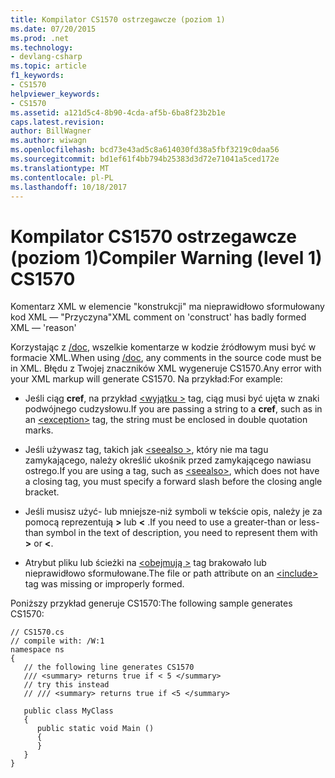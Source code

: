 ```yaml
---
title: Kompilator CS1570 ostrzegawcze (poziom 1)
ms.date: 07/20/2015
ms.prod: .net
ms.technology:
- devlang-csharp
ms.topic: article
f1_keywords:
- CS1570
helpviewer_keywords:
- CS1570
ms.assetid: a121d5c4-8b90-4cda-af5b-6ba8f23b2b1e
caps.latest.revision: 
author: BillWagner
ms.author: wiwagn
ms.openlocfilehash: bcd73e43ad5c8a614030fd38a5fbf3219c0daa56
ms.sourcegitcommit: bd1ef61f4bb794b25383d3d72e71041a5ced172e
ms.translationtype: MT
ms.contentlocale: pl-PL
ms.lasthandoff: 10/18/2017
---
```

# <a name="compiler-warning-level-1-cs1570"></a><span data-ttu-id="bf2eb-102">Kompilator CS1570 ostrzegawcze (poziom 1)</span><span class="sxs-lookup"><span data-stu-id="bf2eb-102">Compiler Warning (level 1) CS1570</span></span>
<span data-ttu-id="bf2eb-103">Komentarz XML w elemencie "konstrukcji" ma nieprawidłowo sformułowany kod XML — "Przyczyna"</span><span class="sxs-lookup"><span data-stu-id="bf2eb-103">XML comment on 'construct' has badly formed XML — 'reason'</span></span>  
  
 <span data-ttu-id="bf2eb-104">Korzystając z [/doc](../../csharp/language-reference/compiler-options/doc-compiler-option.md), wszelkie komentarze w kodzie źródłowym musi być w formacie XML.</span><span class="sxs-lookup"><span data-stu-id="bf2eb-104">When using [/doc](../../csharp/language-reference/compiler-options/doc-compiler-option.md), any comments in the source code must be in XML.</span></span> <span data-ttu-id="bf2eb-105">Błędu z Twojej znaczników XML wygeneruje CS1570.</span><span class="sxs-lookup"><span data-stu-id="bf2eb-105">Any error with your XML markup will generate CS1570.</span></span> <span data-ttu-id="bf2eb-106">Na przykład:</span><span class="sxs-lookup"><span data-stu-id="bf2eb-106">For example:</span></span>  
  
-   <span data-ttu-id="bf2eb-107">Jeśli ciąg **cref**, na przykład [ \<wyjątku >](../../csharp/programming-guide/xmldoc/exception.md) tag, ciąg musi być ujęta w znaki podwójnego cudzysłowu.</span><span class="sxs-lookup"><span data-stu-id="bf2eb-107">If you are passing a string to a **cref**, such as in an [\<exception>](../../csharp/programming-guide/xmldoc/exception.md) tag, the string must be enclosed in double quotation marks.</span></span>  
  
-   <span data-ttu-id="bf2eb-108">Jeśli używasz tag, takich jak [ \<seealso >](../../csharp/programming-guide/xmldoc/seealso.md), który nie ma tagu zamykającego, należy określić ukośnik przed zamykającego nawiasu ostrego.</span><span class="sxs-lookup"><span data-stu-id="bf2eb-108">If you are using a tag, such as [\<seealso>](../../csharp/programming-guide/xmldoc/seealso.md), which does not have a closing tag, you must specify a forward slash before the closing angle bracket.</span></span>  
  
-   <span data-ttu-id="bf2eb-109">Jeśli musisz użyć- lub mniejsze-niż symboli w tekście opis, należy je za pomocą reprezentują  **&gt;**  lub  **&lt;** .</span><span class="sxs-lookup"><span data-stu-id="bf2eb-109">If you need to use a greater-than or less-than symbol in the text of description, you need to represent them with **&gt;** or **&lt;**.</span></span>  
  
-   <span data-ttu-id="bf2eb-110">Atrybut pliku lub ścieżki na [ \<obejmują >](../../csharp/programming-guide/xmldoc/include.md) tag brakowało lub nieprawidłowo sformułowane.</span><span class="sxs-lookup"><span data-stu-id="bf2eb-110">The file or path attribute on an [\<include>](../../csharp/programming-guide/xmldoc/include.md) tag was missing or improperly formed.</span></span>  
  
 <span data-ttu-id="bf2eb-111">Poniższy przykład generuje CS1570:</span><span class="sxs-lookup"><span data-stu-id="bf2eb-111">The following sample generates CS1570:</span></span>  
  
```  
// CS1570.cs  
// compile with: /W:1  
namespace ns  
{  
   // the following line generates CS1570  
   /// <summary> returns true if < 5 </summary>  
   // try this instead  
   // /// <summary> returns true if <5 </summary>  
  
   public class MyClass  
   {  
      public static void Main ()  
      {  
      }  
   }  
}  
```
